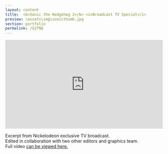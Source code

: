 ```yaml
---
layout: content
title:  <b>Sonic the Hedgehog 2</b> <i>Broadcast TV Special</i>
preview: \assets\img\sonicthumb.jpg
section: portfolio
permalink: /S2TNQ
---
```



<!-- <body><center><iframe width="560" height="315" src="https://www.youtube.com/embed/dhVBuOhmNVc" title="YouTube video player" frameborder="0" allow="accelerometer; autoplay; clipboard-write; encrypted-media; gyroscope; picture-in-picture; web-share" allowfullscreen></iframe></center></body> -->

<body><center><div style="padding:56.25% 0 0 0;position:relative;"><iframe src="https://player.vimeo.com/video/803709125?h=9d543759d1&amp;badge=0&amp;autopause=0&amp;player_id=0&amp;app_id=58479" frameborder="0" allow="autoplay; fullscreen; picture-in-picture" allowfullscreen style="position:absolute;top:0;left:0;width:100%;height:100%;" title="Thrills &amp;amp; Quills - Excerpt.mp4"></iframe></div><script src="https://player.vimeo.com/api/player.js"></script></center></body>

Excerpt from Nickelodeon exclusive TV broadcast. <br>Edited in collaboration with two other editors and graphics team. <br>Full video <a href="https://youtu.be/dhVBuOhmNVc">can be viewed here.</a> <br>